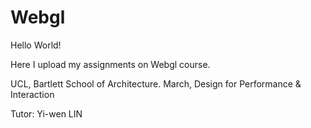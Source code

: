 # Webgl

Hello World!

Here I upload my assignments on Webgl course.

UCL, Bartlett School of Architecture.
March, Design for Performance & Interaction

Tutor: Yi-wen LIN